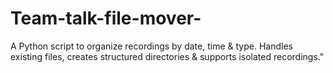 # Team-talk-file-mover-
A Python script to organize recordings by date, time &amp; type. Handles existing files, creates structured directories &amp; supports isolated recordings."
